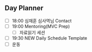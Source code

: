 ## Day Planner
- [ ] 18:00 심재훈 심사역님 Contact
- [ ] 19:00 Mentoring(MVC Prep)
	- [ ] 자료읽기 세션
- [ ] 19:30 NEW Daily Schedule Template
- [ ] 운동